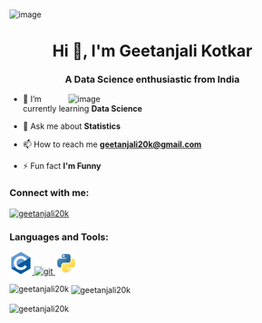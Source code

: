 <image align="center" alt="image" width="1000" src="https://i.gifer.com/origin/c5/c5056fe916b043776e98d6149847ffbd.gif">

<h1 align="center">Hi 👋, I'm Geetanjali Kotkar</h1>
<h3 align="center">A Data Science enthusiastic from India</h3>
<img align="right" alt="image" width="400" src="https://intellipaat.com/mediaFiles/2015/11/e42cce_756b090fe40548eda9148fd5599980bb_mv2.gif">

- 🌱 I’m currently learning **Data Science**

- 💬 Ask me about **Statistics**

- 📫 How to reach me **geetanjali20k@gmail.com**

- ⚡ Fun fact **I'm Funny**

<h3 align="left">Connect with me:</h3>
<p align="left">
<a href="https://linkedin.com/in/geetanjali20k" target="blank"><img align="center" src="https://raw.githubusercontent.com/rahuldkjain/github-profile-readme-generator/master/src/images/icons/Social/linked-in-alt.svg" alt="geetanjali20k" height="30" width="40" /></a>
</p>

<h3 align="left">Languages and Tools:</h3>
<p align="left"> <a href="https://www.cprogramming.com/" target="_blank" rel="noreferrer"> <img src="https://raw.githubusercontent.com/devicons/devicon/master/icons/c/c-original.svg" alt="c" width="40" height="40"/> </a> <a href="https://git-scm.com/" target="_blank" rel="noreferrer"> <img src="https://www.vectorlogo.zone/logos/git-scm/git-scm-icon.svg" alt="git" width="40" height="40"/> </a> <a href="https://www.python.org" target="_blank" rel="noreferrer"> <img src="https://raw.githubusercontent.com/devicons/devicon/master/icons/python/python-original.svg" alt="python" width="40" height="40"/> </a> </p>

<p><img align="left" src="https://github-readme-stats.vercel.app/api/top-langs?username=geetanjali20k&show_icons=true&locale=en&layout=compact" alt="geetanjali20k" /></p>

<p>&nbsp;<img align="center" src="https://github-readme-stats.vercel.app/api?username=geetanjali20k&show_icons=true&locale=en" alt="geetanjali20k" /></p>

<p><img align="center" src="https://github-readme-streak-stats.herokuapp.com/?user=geetanjali20k&" alt="geetanjali20k" /></p>




